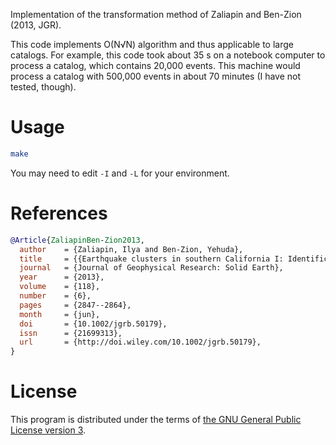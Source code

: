 Implementation of the transformation method of Zaliapin and Ben-Zion (2013, JGR).

This code implements O(N√N) algorithm and thus applicable to large catalogs.
For example, this code took about 35 s on a notebook computer to process a catalog, which contains 20,000 events.
This machine would process a catalog with 500,000 events in about 70 minutes (I have not tested, though).

# Usage

```bash
make
```

You may need to edit `-I` and `-L` for your environment.

# References

```bib
@Article{ZaliapinBen-Zion2013,
  author    = {Zaliapin, Ilya and Ben-Zion, Yehuda},
  title     = {{Earthquake clusters in southern California I: Identification and stability}},
  journal   = {Journal of Geophysical Research: Solid Earth},
  year      = {2013},
  volume    = {118},
  number    = {6},
  pages     = {2847--2864},
  month     = {jun},
  doi       = {10.1002/jgrb.50179},
  issn      = {21699313},
  url       = {http://doi.wiley.com/10.1002/jgrb.50179},
}
```

# License

This program is distributed under the terms of [the GNU General Public License version 3](https://www.gnu.org/licenses/gpl-3.0.txt).
